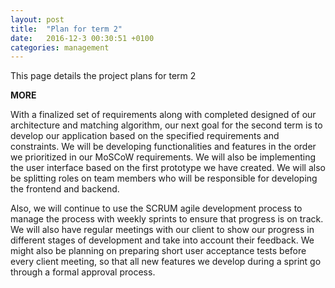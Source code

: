 ```yaml
---
layout: post
title:  "Plan for term 2"
date:   2016-12-3 00:30:51 +0100
categories: management
---
```

This page details the project plans for term 2

__MORE__

With a finalized set of requirements along with completed designed of our architecture and matching algorithm, our next goal for the second term is to develop our application based on the specified requirements and constraints. We will be developing functionalities and features in the order we prioritized in our MoSCoW requirements. We will also be implementing the user interface based on the first prototype we have created. We will also be splitting roles on team members who will be responsible for developing the frontend and backend.

Also, we will continue to use the SCRUM agile development process to manage the process with weekly sprints to ensure that progress is on track. We will also have regular meetings with our client to show our progress in different stages of development and take into account their feedback. We might also be planning on preparing short user acceptance tests before every client meeting, so that all new features we develop during a sprint go through a formal approval process.


